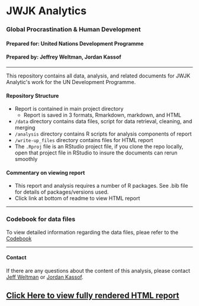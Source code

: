 # JWJK Analytics
### Global Procrastination & Human Development
#### Prepared for: United Nations Development Programme
#### Prepared by: Jeffrey Weltman, Jordan Kassof  

***

This repository contains all data, analysis, and related documents for JWJK Analytic's work for the UN Development Programme.

#### Repository Structure  

- Report is contained in main project directory
    - Report is saved in 3 formats, Rmarkdown, markdown, and HTML
- `/data` directory contains data files, script for data retrieval, cleaning, and merging
- `/analysis` directory contains R scripts for analysis components of report
- `/write-up_files` directory contains files for HTML report
- The `.Rproj` file is an RStudio project file, if you clone the repo locally, open that project file in RStudio to insure the documents can rerun smoothly

#### Commentary on viewing report

- This report and analysis requires a number of R packages. See .bib file for details of packages/versions used.
- Click link at bottom of readme to view HTML report

***

### Codebook for data files

To view detailed information regarding the data files, pleae refer to the [Codebook](http://htmlpreview.github.io/?https://github.com/Jkassof/procrastination-analysis/blob/master/data/Codebook.html)

***

#### Contact

If there are any questions about the content of this analysis, please contact [Jeff Weltman](mailto:jweltman@smu.edu) or [Jordan Kassof](mailto:jkassof@smu.edu).

## [Click Here to view fully rendered HTML report](http://htmlpreview.github.io/?https://raw.githubusercontent.com/Jkassof/procrastination-analysis/master/write-up.html)